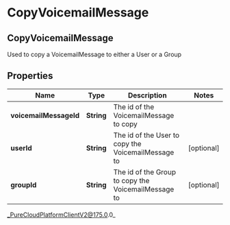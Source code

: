 # CopyVoicemailMessage

## CopyVoicemailMessage
Used to copy a VoicemailMessage to either a User or a Group

## Properties

|Name | Type | Description | Notes|
|------------ | ------------- | ------------- | -------------|
| **voicemailMessageId** | **String** | The id of the VoicemailMessage to copy | |
| **userId** | **String** | The id of the User to copy the VoicemailMessage to | [optional] |
| **groupId** | **String** | The id of the Group to copy the VoicemailMessage to | [optional] |



_PureCloudPlatformClientV2@175.0.0_
